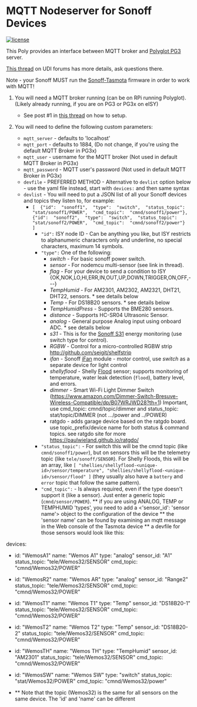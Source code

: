 
# MQTT Nodeserver for Sonoff Devices

[![license](https://img.shields.io/github/license/mashape/apistatus.svg)](https://github.com/exking/udi-mqtt-poly/blob/master/LICENSE)

This Poly provides an interface between MQTT broker and [Polyglot PG3](https://github.com/UniversalDevicesInc/pg3-dist) server.

[This thread](https://forum.universal-devices.com/topic/24538-sonoff/?tab=comments#comment-244571) on UDI forums has more details, ask questions there.

Note - your Sonoff MUST run the [Sonoff-Tasmota](https://github.com/arendst/Sonoff-Tasmota) firmware in order to work with MQTT!

 1. You will need a MQTT broker running (can be on RPi running Polyglot). (Likely already running, if you are on PG3 or PG3x on eISY)
	 -  See post #1 in [this thread](https://forum.universal-devices.com/topic/24538-sonoff) on how to setup.

 2. You will need to define the following custom parameters:
	 - `mqtt_server` - defaults to 'localhost' 
	 - `mqtt_port` - defaults to 1884, (Do not change, if you're using the default MQTT Broker in PG3x)
	 - `mqtt_user` - username for the MQTT broker  (Not used in default MQTT Broker in PG3x)
	 - `mqtt_password` - MQTT user's password  (Not used in default MQTT Broker in PG3x)
	 - `devfile` - PREFERRED METHOD - Alternative to `devlist` option below - use the yaml file instead, start with `devices:` and then same syntax
	 - `devlist` - You will need to put a JSON list of all your Sonoff devices and topics they listen to, for example:
		- `[  {"id":  "sonoff1",  "type":  "switch",  "status_topic":  "stat/sonoff1/POWER",  "cmd_topic":  "cmnd/sonoff1/power"},  {"id":  "sonoff2",  "type":  "switch",  "status_topic":  "stat/sonoff2/POWER",  "cmd_topic":  "cmnd/sonoff2/power"}  ]`
			- `"id":` ISY node ID - Can be anything you like, but ISY restricts to alphanumeric characters only and underline, no special characters, maximum 14 symbols.
			- `"type":` One of the following:
				- *switch* - For basic sonoff power switch.
				- *sensor* - For nodemcu multi-sensor (see link in thread).
                - *flag* - For your device to send a condition to ISY {OK,NOK,LO,HI,ERR,IN,OUT,UP,DOWN,TRIGGER,ON,OFF,---}
				- *TempHumid* - For AM2301, AM2302, AM2321, DHT21, DHT22,  sensors. * see details below
				- *Temp* - For DS18B20 sensors. * see details below
				- *TempHumidPress* - Supports the BME280 sensors.
				- *distance* - Supports HC-SR04 Ultrasonic Sensor.
				- *analog* - General purpose Analog input using onboard ADC. * see details below
				- *s31* - This is for the [Sonoff S31](https://www.itead.cc/sonoff-s31.html) energy monitoring (use switch type for control).
				- *RGBW* - Control for a micro-controlled RGBW strip http://github.com/sejgit/shelfstrip
				- *ifan* - Sonoff [iFan](https://itead.cc/product/sonoff-ifan03-wi-fi-ceiling-fan-and-light-controller/) module - motor control, use *switch* as a separate device for light control
                - *shellyflood* - Shelly [Flood](https://shelly-api-docs.shelly.cloud/gen1/#shelly-flood-overview) sensor; supports monitoring of temperature, water leak detection (`flood`), battery level, and errors.
                - *dimmer* - Smart Wi-Fi Light Dimmer Switch (https://www.amazon.com/Dimmer-Switch-Bresuve-Wireless-Compatible/dp/B07WRJWD28?th=1)
							Important, use cmd_topic: cmnd/topic/dimmer and status_topic: stat/topic/DIMMER (not .../power and ../POWER) 
                - ratgdo - adds garage device based on the ratgdo board. use topic_prefix/device name for both status & command topics. see ratgdo site for more
                  https://paulwieland.github.io/ratgdo/
			- `"status_topic":` - For switch this will be the cmnd topic (like `cmnd/sonoff1/power`), but on sensors this will be the telemetry topic (like `tele/sonoff/SENSOR`). For Shelly Floods, this will be an array, like `[ "shellies/shellyflood-<unique-id>/sensor/temperature", "shellies/shellyflood-<unique-id>/sensor/flood" ]` (they usually also have a `battery` and `error` topic that follow the same pattern).
			- `"cmd_topic":` - Is always required, even if the type doesn't support it (like a sensor).  Just enter a generic topic (`cmnd/sensor/POWER`).
    ** if you are using ANALOG, TEMP or TEMPHUMID 'types', you need to add a <'sensor_id': 'sensor name'> object to the configuration of the device
     ** the 'sensor name' can be found by examining an mqtt message in the Web console of the Tasmota device
     ** a devfile for those sensors would look like this:

devices:
- id: "WemosA1"
  name: "Wemos A1"
  type: "analog"
  sensor_id: "A1"
  status_topic: "tele/Wemos32/SENSOR"
  cmd_topic: "cmnd/Wemos32/POWER"
- id: "WemosR2"
  name: "Wemos AR"
  type: "analog"
  sensor_id: "Range2"
  status_topic: "tele/Wemos32/SENSOR"
  cmd_topic: "cmnd/Wemos32/POWER"
- id: "WemosT1"
  name: "Wemos T1"
  type: "Temp"
  sensor_id: "DS18B20-1"
  status_topic: "tele/Wemos32/SENSOR"
  cmd_topic: "cmnd/Wemos32/POWER"
- id: "WemosT2"
  name: "Wemos T2"
  type: "Temp"
  sensor_id: "DS18B20-2"
  status_topic: "tele/Wemos32/SENSOR"
  cmd_topic: "cmnd/Wemos32/POWER"
- id: "WemosTH"
  name: "Wemos TH"
  type: "TempHumid"
  sensor_id: "AM2301"
  status_topic: "tele/Wemos32/SENSOR"
  cmd_topic: "cmnd/Wemos32/POWER"
- id: "WemosSW"
  name: "Wemos SW"
  type: "switch"
  status_topic: "stat/Wemos32/POWER"
  cmd_topic: "cmnd/Wemos32/power"

- ** Note that the topic (Wemos32) is the same for all sensors on the same device. The 'id' and 'name' can be different